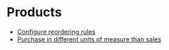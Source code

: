 # Products

  * [Configure reordering rules](products/reordering)
  * [Purchase in different units of measure than sales](products/uom)

